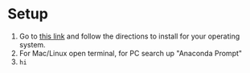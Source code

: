 # Setup

1. Go to [this link](https://docs.anaconda.com/anaconda/install/) and follow the directions to install for your operating system.
2. For Mac/Linux open terminal, for PC search up "Anaconda Prompt"
3. `hi`
